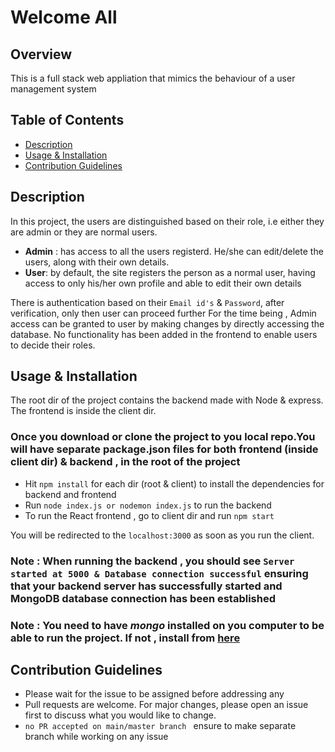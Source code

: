 # Welcome All

## Overview

This is a full stack web appliation that mimics the behaviour of a user management system

## Table of Contents

- [Description](##description)
- [Usage & Installation](##usage-&-installation)
- [Contribution Guidelines](##contribution-guidelines)

## Description

In this project, the users are distinguished based on their role, i.e either they are admin or they are normal users.

- **Admin** : has access to all the users registerd. He/she can edit/delete the users, along with their own details.
- **User**: by default, the site registers the person as a normal user, having access to only his/her own profile and able to edit their own details

There is authentication based on their `Email id's` & `Password`, after verification, only then user can proceed further
For the time being , Admin access can be granted to user by making changes by directly accessing the database. No functionality has
been added in the frontend to enable users to decide their roles.

## Usage & Installation

The root dir of the project contains the backend made with Node & express. The frontend is inside the client dir.

### Once you download or clone the project to you local repo.You will have separate package.json files for both frontend (inside client dir) & backend , in the root of the project

- Hit `npm install` for each dir (root & client) to install the dependencies for backend and frontend
- Run `node index.js or nodemon index.js` to run the backend
- To run the React frontend , go to client dir and run `npm start`

You will be redirected to the `localhost:3000` as soon as you run the client.

### **Note** : When running the backend , you should see `Server started at 5000 & Database connection successful` ensuring that your backend server has successfully started and MongoDB database connection has been established

### **Note** : You need to have _mongo_ installed on you computer to be able to run the project. If not , install from [here](https://docs.mongodb.com/manual/installation/)

## Contribution Guidelines

- Please wait for the issue to be assigned before addressing any
- Pull requests are welcome. For major changes, please open an issue first to discuss what you would like to change.
- `no PR accepted on main/master branch ` ensure to make separate branch while working on any issue
